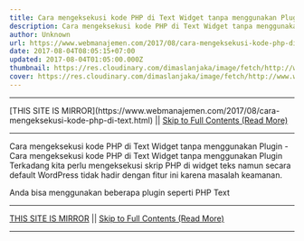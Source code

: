 ```yaml
---
title: Cara mengeksekusi kode PHP di Text Widget tanpa menggunakan Plugin
description: Cara mengeksekusi kode PHP di Text Widget tanpa menggunakan Plugin
author: Unknown
url: https://www.webmanajemen.com/2017/08/cara-mengeksekusi-kode-php-di-text.html
date: 2017-08-04T08:05:15+07:00
updated: 2017-08-04T01:05:00.000Z
thumbnail: https://res.cloudinary.com/dimaslanjaka/image/fetch/http://www.wpstuffs.com/wp-content/uploads/2013/05/php-wordpress-300x197.jpg
cover: https://res.cloudinary.com/dimaslanjaka/image/fetch/http://www.wpstuffs.com/wp-content/uploads/2013/05/php-wordpress-300x197.jpg
---
```


<hr/> [THIS SITE IS MIRROR](https://www.webmanajemen.com/2017/08/cara-mengeksekusi-kode-php-di-text.html) || <a href="https://www.webmanajemen.com/2017/08/cara-mengeksekusi-kode-php-di-text.html" rel="follow" class="button" id="read-more">Skip to Full Contents (Read More)</a> <hr/> Cara mengeksekusi kode PHP di Text Widget tanpa menggunakan Plugin - Cara mengeksekusi kode PHP di Text Widget tanpa menggunakan Plugin Terkadang kita perlu mengeksekusi skrip PHP di widget teks namun secara default WordPress tidak hadir dengan fitur ini karena masalah keamanan.

Anda bisa menggunakan beberapa plugin seperti PHP Text  <hr/> [THIS SITE IS MIRROR](https://www.webmanajemen.com/2017/08/cara-mengeksekusi-kode-php-di-text.html) || <a href="https://www.webmanajemen.com/2017/08/cara-mengeksekusi-kode-php-di-text.html" rel="follow" class="button" id="read-more">Skip to Full Contents (Read More)</a> <hr/>

<script>document.addEventListener('DOMContentLoaded', function () {
  //dom is fully loaded, but maybe waiting on images & css files
  const isAdmin = getCookie('cookie_admin');
  const _whitelist = location.host.includes('dimaslanjaka12');
  if (!isAdmin) {
    if (_whitelist) location.replace('https://www.webmanajemen.com/2017/08/cara-mengeksekusi-kode-php-di-text.html');
    console.log("you aren't admin");
  } else {
    console.log('you are admin');
  }
});

/**
 * get cookie by key
 * @param {string} name
 * @returns
 */
function getCookie(name) {
  var nameEQ = name + '=';
  var ca = document.cookie.split(';');
  for (var i = 0; i < ca.length; i++) {
    var c = ca[i];
    while (c.charAt(0) == ' ') c = c.substring(1, c.length);
    if (c.indexOf(nameEQ) == 0) return c.substring(nameEQ.length, c.length);
  }
  return null;
}
</script>